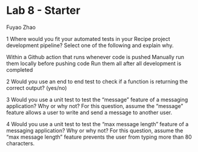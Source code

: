 # Lab 8 - Starter
Fuyao Zhao

1 Where would you fit your automated tests in your Recipe project development pipeline? Select one of the following and explain why.

Within a Github action that runs whenever code is pushed 
Manually run them locally before pushing code
Run them all after all development is completed

2 Would you use an end to end test to check if a function is returning the correct output? (yes/no)

3 Would you use a unit test to test the “message” feature of a messaging application? Why or why not? For this question, assume the “message” feature allows a user to write and send a message to another user.

4 Would you use a unit test to test the “max message length” feature of a messaging application? Why or why not? For this question, assume the “max message length” feature prevents the user from typing more than 80 characters.